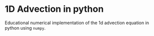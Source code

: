 # 1D Advection in python

Educational numerical implementation of the 1d advection equation in python using
`numpy`.

